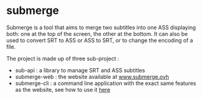 # submerge

Submerge is a tool that aims to merge two subtitles into one ASS displaying both: one at the top of the screen, the other at the bottom. It can also be used to convert SRT to ASS or ASS to SRT, or to change the encoding of a file.

The project is made up of three sub-project :
* sub-api : a library to manage SRT and ASS subtitles
* submerge-web : the website available at www.submerge.ovh
* submerge-cli : a command line application with the exact same features as the website, see how to use it <a href=http://www.submerge.ovh/pages/subcli.xhtml>here</a>
